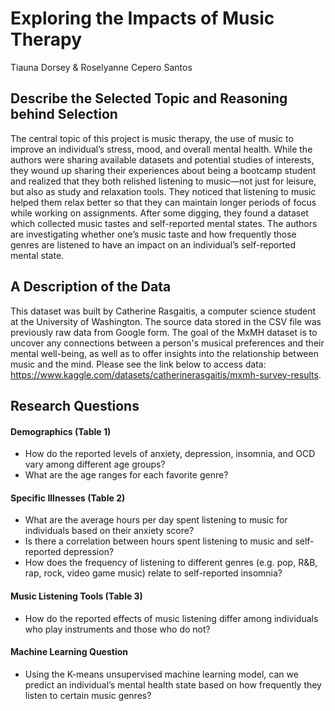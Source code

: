 # Exploring the Impacts of Music Therapy
Tiauna Dorsey & Roselyanne Cepero Santos

## Describe the Selected Topic and Reasoning behind Selection
The central topic of this project is music therapy, the use of music to improve an individual’s stress, mood, and overall mental health. While the authors were sharing available datasets and potential studies of interests, they wound up sharing their experiences about being a bootcamp student and realized that they both relished listening to music––not just for leisure, but also as study and relaxation tools. They noticed that listening to music helped them relax better so that they can maintain longer periods of focus while working on assignments. After some digging, they found a dataset which collected music tastes and self-reported mental states. The authors are investigating whether one’s music taste and how frequently those genres are listened to have an impact on an individual’s self-reported mental state.

## A Description of the Data
This dataset was built by Catherine Rasgaitis, a computer science student at the University of Washington. The source data stored in the CSV file was previously raw data from Google form. The goal of the MxMH dataset is to uncover any connections between a person's musical preferences and their mental well-being, as well as to offer insights into the relationship between music and the mind. Please see the link below to access data: https://www.kaggle.com/datasets/catherinerasgaitis/mxmh-survey-results.

## Research Questions
#### Demographics (Table 1)
* How do the reported levels of anxiety, depression, insomnia, and OCD vary among different age groups? 
* What are the age ranges for each favorite genre?
#### Specific Illnesses (Table 2)
* What are the average hours per day spent listening to music for individuals based on their anxiety score? 
* Is there a correlation between hours spent listening to music and self-reported depression?
* How does the frequency of listening to different genres (e.g. pop, R&B, rap, rock, video game music) relate to self-reported insomnia?
#### Music Listening Tools (Table 3)
* How do the reported effects of music listening differ among individuals who play instruments and those who do not?
#### Machine Learning Question
* Using the K-means unsupervised machine learning model, can we predict an individual’s mental health state based on how frequently they listen to certain music genres?
